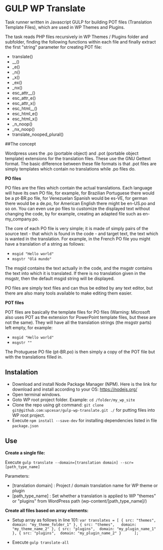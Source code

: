 # GULP WP Translate

Task runner written in Javascript GULP for building POT files (Translation Template Files), which are used in WP Themes and Plugins.

The task reads PHP files recursively in WP Themes / Plugins folder and subfolder, finding the following functions within each file and finally extract the first "string" parameter for creating POT file:

- translate()
- __()
- _e()
- _n()
- _x()
- _ex()
- _nx()
- esc_attr__()
- esc_attr_e()
- esc_attr_x()
- esc_html__()
- esc_html_e()
- esc_html_x()
- _n_noop()
- _nx_noop()
- translate_nooped_plural()


##The concept

Wordpress uses the .po (portable object) and .pot (portable object template) extensions for the translation files. These use the GNU Gettext format. The basic difference between these file formats is that .pot files are simply templates which contain no translations while .po files do.

**PO files**

PO files are the files which contain the actual translations. Each language will have its own PO file, for example, for Brazilian Portuguese there would be a pt-BR.po file, for Venezuelan Spanish would be es-VE, for german there would be a de.po, for American English there might be en-US.po and so on. You can even use po files to customize the displayed text without changing the code, by for example, creating an adapted file such as en-my_company.po.

The core of each PO file is very simple; it is made of simply pairs of the source text - that which is found in the code - and target text, the text which is wanted in the translation. For example, in the French PO file you might have a translation of a string as follows:

- `msgid "Hello world"`
- `msgstr "Olá mundo"`

The msgid contains the text actually in the code, and the msgstr contains the text into which it is translated. If there is no translation given in the msgstr, then the default msgid string will be displayed.

PO files are simply text files and can thus be edited by any text editor, but there are also many tools available to make editing them easier.

**POT files**

POT files are basically the template files for PO files (Warning: Microsoft also uses POT as the extension for PowerPoint template files, but these are not the same). They will have all the translation strings (the msgstr parts) left empty, for example:

- `msgid "Hello world"`
- `msgstr ""`

The Protuguese PO file (pt-BR.po) is then simply a copy of the POT file but with the translations filled in. 


## Instalation

- Download and install Node Package Manager (NPM). Here is the link for download and install according to your OS: https://nodejs.org/ 
- Open terminal windows.
- Goto WP root project folder. Example: `cd /folder/my_wp_site`
- Clone the repo using git command: `git clone git@github.com:upcesar/gulp-wp-translate.git ./` for putting files into WP root project.
- Execute `npm install --save-dev` for installing dependencies listed in file `package.json`

## Use

**Create a single file:**

Execute `gulp translate --domain=[translation domain] --scr=[path_type_name]`

Parameters:

- [translation domain] : Project / domain translation name for WP theme or plugin
- [path_type_name]     : Set whether a translation is applied to WP "themes" or "plugins" from WordPress path (wp-content/[path_type_name]/)

**Create all files based on array elements:**

- Setup array as follows in line 101: `var translates = [
		{ src: "themes",   domain: "my_theme_folder_1" },
		{ src: "themes",   domain: "my_theme_name_2" },
		{ src: "plugins",  domain: "my_plugin_name_1" },
		{ src: "plugins",  domain: "my_plugin_name_2" }		
  	];`

- Execute `gulp translate-all`

